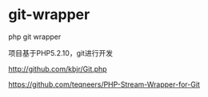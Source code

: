 git-wrapper
===========

php git wrapper

项目基于PHP5.2.10，git进行开发

http://github.com/kbjr/Git.php

https://github.com/teqneers/PHP-Stream-Wrapper-for-Git